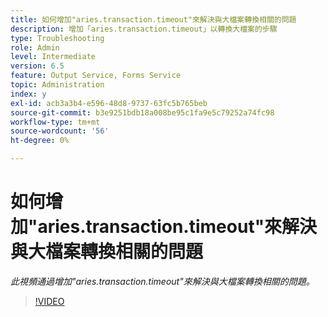 ```yaml
---
title: 如何增加"aries.transaction.timeout"來解決與大檔案轉換相關的問題
description: 增加「aries.transaction.timeout」以轉換大檔案的步驟
type: Troubleshooting
role: Admin
level: Intermediate
version: 6.5
feature: Output Service, Forms Service
topic: Administration
index: y
exl-id: acb3a3b4-e596-48d8-9737-63fc5b765beb
source-git-commit: b3e9251bdb18a008be95c1fa9e5c79252a74fc98
workflow-type: tm+mt
source-wordcount: '56'
ht-degree: 0%

---
```


# 如何增加&quot;aries.transaction.timeout&quot;來解決與大檔案轉換相關的問題

*此視頻通過增加&quot;aries.transaction.timeout&quot;來解決與大檔案轉換相關的問題。*

>[!VIDEO](https://video.tv.adobe.com/v/335502?quality=12&learn=on)
